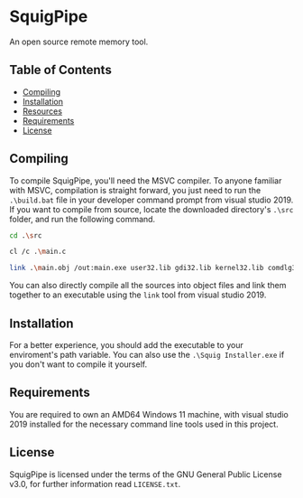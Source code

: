 # SquigPipe
An open source remote memory tool.

## Table of Contents
- [Compiling](#compiling)
- [Installation](#installation)
- [Resources](#resources)
- [Requirements](#requirements)
- [License](#license)

## Compiling
To compile SquigPipe, you'll need the MSVC compiler. To anyone familiar with MSVC, compilation is straight forward, you just need to run the ```.\build.bat``` file in your developer command prompt from visual studio 2019.
If you want to compile from source, locate the downloaded directory's ```.\src``` folder, and run the following command.

```bash
cd .\src
```
```bash
cl /c .\main.c 
```
```bash
link .\main.obj /out:main.exe user32.lib gdi32.lib kernel32.lib comdlg32.lib Comctl32.lib
```

You can also directly compile all the sources into object files and link them together to an executable using the ```link``` tool from visual studio 2019.

## Installation
For a better experience, you should add the executable to your enviroment's path variable. You can also use the ```.\Squig Installer.exe``` if you don't want to compile it yourself. 

## Requirements
You are required to own an AMD64 Windows 11 machine, with visual studio 2019 installed for the necessary command line tools used in this project.

## License
SquigPipe is licensed under the terms of the GNU General Public License v3.0, for further information read ```LICENSE.txt```.
